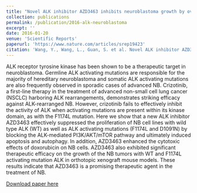 ```yaml
---
title: "Novel ALK inhibitor AZD3463 inhibits neuroblastoma growth by overcoming crizotinib resistance and inducing apoptosis"
collection: publications
permalink: /publication/2016-alk-neuroblastoma
excerpt: ''
date: 2016-01-20
venue: 'Scientific Reports'
paperurl: 'https://www.nature.com/articles/srep19423'
citation: 'Wang, Y., Wang, L., Guan, S. et al. Novel ALK inhibitor AZD3463 inhibits neuroblastoma growth by overcoming crizotinib resistance and inducing apoptosis. Sci Rep 6, 19423 (2016). https://doi.org/10.1038/srep19423'
---
```

ALK receptor tyrosine kinase has been shown to be a therapeutic target in neuroblastoma. Germline ALK activating mutations are responsible for the majority of hereditary neuroblastoma and somatic ALK activating mutations are also frequently observed in sporadic cases of advanced NB. Crizotinib, a first-line therapy in the treatment of advanced non-small cell lung cancer (NSCLC) harboring ALK rearrangements, demonstrates striking efficacy against ALK-rearranged NB. However, crizotinib fails to effectively inhibit the activity of ALK when activating mutations are present within its kinase domain, as with the F1174L mutation. Here we show that a new ALK inhibitor AZD3463 effectively suppressed the proliferation of NB cell lines with wild type ALK (WT) as well as ALK activating mutations (F1174L and D1091N) by blocking the ALK-mediated PI3K/AKT/mTOR pathway and ultimately induced apoptosis and autophagy. In addition, AZD3463 enhanced the cytotoxic effects of doxorubicin on NB cells. AZD3463 also exhibited significant therapeutic efficacy on the growth of the NB tumors with WT and F1174L activating mutation ALK in orthotopic xenograft mouse models. These results indicate that AZD3463 is a promising therapeutic agent in the treatment of NB.

[Download paper here](http://academicpages.github.io/files/publications/srep19423.pdf)
